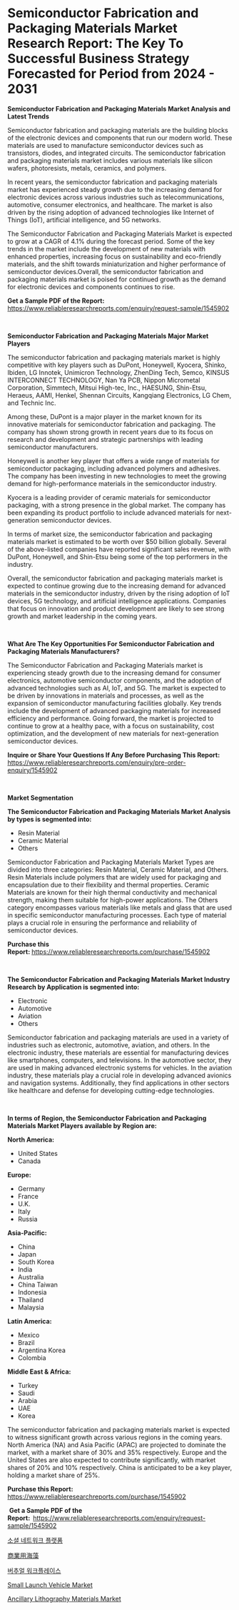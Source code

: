 <p><h1>Semiconductor Fabrication and Packaging Materials Market Research Report: The Key To Successful Business Strategy Forecasted for Period from 2024 - 2031</h1></p><p><strong>Semiconductor Fabrication and Packaging Materials Market Analysis and Latest Trends</strong></p>
<p><p>Semiconductor fabrication and packaging materials are the building blocks of the electronic devices and components that run our modern world. These materials are used to manufacture semiconductor devices such as transistors, diodes, and integrated circuits. The semiconductor fabrication and packaging materials market includes various materials like silicon wafers, photoresists, metals, ceramics, and polymers.</p><p>In recent years, the semiconductor fabrication and packaging materials market has experienced steady growth due to the increasing demand for electronic devices across various industries such as telecommunications, automotive, consumer electronics, and healthcare. The market is also driven by the rising adoption of advanced technologies like Internet of Things (IoT), artificial intelligence, and 5G networks.</p><p>The Semiconductor Fabrication and Packaging Materials Market is expected to grow at a CAGR of 4.1% during the forecast period. Some of the key trends in the market include the development of new materials with enhanced properties, increasing focus on sustainability and eco-friendly materials, and the shift towards miniaturization and higher performance of semiconductor devices.Overall, the semiconductor fabrication and packaging materials market is poised for continued growth as the demand for electronic devices and components continues to rise.</p></p>
<p><strong>Get a Sample PDF of the Report:&nbsp;</strong> <a href="https://www.reliableresearchreports.com/enquiry/request-sample/1545902">https://www.reliableresearchreports.com/enquiry/request-sample/1545902</a></p>
<p>&nbsp;</p>
<p><strong>Semiconductor Fabrication and Packaging Materials Major Market Players</strong></p>
<p><p>The semiconductor fabrication and packaging materials market is highly competitive with key players such as DuPont, Honeywell, Kyocera, Shinko, Ibiden, LG Innotek, Unimicron Technology, ZhenDing Tech, Semco, KINSUS INTERCONNECT TECHNOLOGY, Nan Ya PCB, Nippon Micrometal Corporation, Simmtech, Mitsui High-tec, Inc., HAESUNG, Shin-Etsu, Heraeus, AAMI, Henkel, Shennan Circuits, Kangqiang Electronics, LG Chem, and Technic Inc.</p><p>Among these, DuPont is a major player in the market known for its innovative materials for semiconductor fabrication and packaging. The company has shown strong growth in recent years due to its focus on research and development and strategic partnerships with leading semiconductor manufacturers.</p><p>Honeywell is another key player that offers a wide range of materials for semiconductor packaging, including advanced polymers and adhesives. The company has been investing in new technologies to meet the growing demand for high-performance materials in the semiconductor industry.</p><p>Kyocera is a leading provider of ceramic materials for semiconductor packaging, with a strong presence in the global market. The company has been expanding its product portfolio to include advanced materials for next-generation semiconductor devices.</p><p>In terms of market size, the semiconductor fabrication and packaging materials market is estimated to be worth over $50 billion globally. Several of the above-listed companies have reported significant sales revenue, with DuPont, Honeywell, and Shin-Etsu being some of the top performers in the industry.</p><p>Overall, the semiconductor fabrication and packaging materials market is expected to continue growing due to the increasing demand for advanced materials in the semiconductor industry, driven by the rising adoption of IoT devices, 5G technology, and artificial intelligence applications. Companies that focus on innovation and product development are likely to see strong growth and market leadership in the coming years.</p></p>
<p>&nbsp;</p>
<p><strong>What Are The Key Opportunities For Semiconductor Fabrication and Packaging Materials Manufacturers?</strong></p>
<p><p>The Semiconductor Fabrication and Packaging Materials market is experiencing steady growth due to the increasing demand for consumer electronics, automotive semiconductor components, and the adoption of advanced technologies such as AI, IoT, and 5G. The market is expected to be driven by innovations in materials and processes, as well as the expansion of semiconductor manufacturing facilities globally. Key trends include the development of advanced packaging materials for increased efficiency and performance. Going forward, the market is projected to continue to grow at a healthy pace, with a focus on sustainability, cost optimization, and the development of new materials for next-generation semiconductor devices.</p></p>
<p><strong>Inquire or Share Your Questions If Any Before Purchasing This Report:</strong> <a href="https://www.reliableresearchreports.com/enquiry/pre-order-enquiry/1545902">https://www.reliableresearchreports.com/enquiry/pre-order-enquiry/1545902</a></p>
<p>&nbsp;</p>
<p><strong>Market Segmentation</strong></p>
<p><strong>The Semiconductor Fabrication and Packaging Materials Market Analysis by types is segmented into:</strong></p>
<p><ul><li>Resin Material</li><li>Ceramic Material</li><li>Others</li></ul></p>
<p><p>Semiconductor Fabrication and Packaging Materials Market Types are divided into three categories: Resin Material, Ceramic Material, and Others. Resin Materials include polymers that are widely used for packaging and encapsulation due to their flexibility and thermal properties. Ceramic Materials are known for their high thermal conductivity and mechanical strength, making them suitable for high-power applications. The Others category encompasses various materials like metals and glass that are used in specific semiconductor manufacturing processes. Each type of material plays a crucial role in ensuring the performance and reliability of semiconductor devices.</p></p>
<p><strong>Purchase this Report:&nbsp;</strong><a href="https://www.reliableresearchreports.com/purchase/1545902">https://www.reliableresearchreports.com/purchase/1545902</a></p>
<p>&nbsp;</p>
<p><strong>The Semiconductor Fabrication and Packaging Materials Market Industry Research by Application is segmented into:</strong></p>
<p><ul><li>Electronic</li><li>Automotive</li><li>Aviation</li><li>Others</li></ul></p>
<p><p>Semiconductor fabrication and packaging materials are used in a variety of industries such as electronic, automotive, aviation, and others. In the electronic industry, these materials are essential for manufacturing devices like smartphones, computers, and televisions. In the automotive sector, they are used in making advanced electronic systems for vehicles. In the aviation industry, these materials play a crucial role in developing advanced avionics and navigation systems. Additionally, they find applications in other sectors like healthcare and defense for developing cutting-edge technologies.</p></p>
<p>&nbsp;</p>
<p><strong>In terms of Region, the Semiconductor Fabrication and Packaging Materials Market Players available by Region are:</strong></p>
<p>
    <p> <strong> North America: </strong>
        <ul>
            <li>United States</li>
            <li>Canada</li>
        </ul>
        </p> 
    <p> <strong> Europe: </strong>
        <ul>
            <li>Germany</li>
            <li>France</li>
            <li>U.K.</li>
            <li>Italy</li>
            <li>Russia</li>
        </ul>
        </p> 
    <p> <strong> Asia-Pacific: </strong>
        <ul>
            <li>China</li>
            <li>Japan</li>
            <li>South Korea</li>
            <li>India</li>
            <li>Australia</li>
            <li>China Taiwan</li>
            <li>Indonesia</li>
            <li>Thailand</li>
            <li>Malaysia</li>
        </ul>
        </p> 
    <p> <strong> Latin America: </strong>
        <ul>
            <li>Mexico</li>
            <li>Brazil</li>
            <li>Argentina Korea</li>
            <li>Colombia</li>
        </ul>
        </p> 
    <p> <strong> Middle East & Africa: </strong>
        <ul>
            <li>Turkey</li>
            <li>Saudi</li>
            <li>Arabia</li>
            <li>UAE</li>
            <li>Korea</li>
        </ul>
    </p>
    </p>
<p><p>The semiconductor fabrication and packaging materials market is expected to witness significant growth across various regions in the coming years. North America (NA) and Asia Pacific (APAC) are projected to dominate the market, with a market share of 30% and 35% respectively. Europe and the United States are also expected to contribute significantly, with market shares of 20% and 10% respectively. China is anticipated to be a key player, holding a market share of 25%.</p></p>
<p><strong>Purchase this Report: </strong><a href="https://www.reliableresearchreports.com/purchase/1545902">https://www.reliableresearchreports.com/purchase/1545902</a></p>
<p>&nbsp;<strong>Get a Sample PDF of the Report:&nbsp;&nbsp;</strong><a href="https://www.reliableresearchreports.com/enquiry/request-sample/1545902">https://www.reliableresearchreports.com/enquiry/request-sample/1545902</a></p>
<p><strong></strong></p>
<p><p><a href="https://github.com/BrettWeberrt8767765/Market-Research-Report-List-1/blob/main/325313711944.md">소셜 네트워크 플랫폼</a></p><p><a href="https://github.com/hilmi-2a/Market-Research-Report-List-1/blob/main/941507612930.md">商業用海藻</a></p><p><a href="https://github.com/nuekbpymrrz5/Market-Research-Report-List-1/blob/main/334882311943.md">버추얼 워크플레이스</a></p><p><a href="https://issuu.com/reportprime-2/docs/small-launch-vehicle-market-size-2030.pptx">Small Launch Vehicle Market</a></p><p><a href="https://github.com/brenzgnarento/Market-Research-Report-List-1/blob/main/ancillary-lithography-materials-market.md">Ancillary Lithography Materials Market</a></p></p>